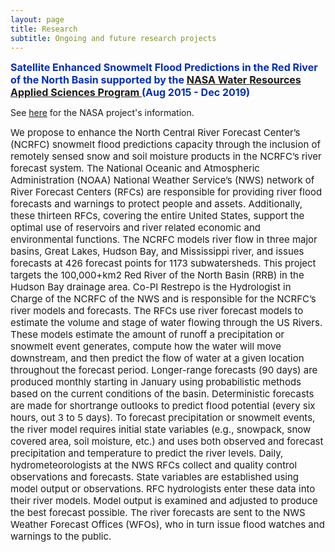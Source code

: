 ```yaml
---
layout: page
title: Research
subtitle: Ongoing and future research projects
---
```


<span style="font-size: 16px !important; color: #002dbd;"><b> Satellite Enhanced Snowmelt Flood Predictions in the Red River of the North Basin supported by the <a href="https://appliedsciences.nasa.gov/what-we-do/water-resources">NASA Water Resources Applied Sciences Program </a> (Aug 2015 - Dec 2019)</b></span> 

See <a href="https://appliedsciences.nasa.gov/what-we-do/projects/satellite-enhanced-snowmelt-flood-predictions-red-river-north-basin">here</a> for the NASA project's information. 

  <span style="font-size: 15px !important;">We propose to enhance the North Central River Forecast Center’s (NCRFC) snowmelt flood predictions capacity through the inclusion of remotely sensed snow and soil moisture products in the NCRFC’s river forecast system. The National Oceanic and Atmospheric Administration (NOAA) National Weather Service’s (NWS) network of River Forecast Centers (RFCs) are responsible for providing river flood forecasts and warnings to protect people and assets. Additionally, these thirteen RFCs, covering the entire United States, support the optimal use of reservoirs and river related economic and environmental functions. The NCRFC models river flow in three major basins, Great Lakes, Hudson Bay, and Mississippi river, and issues forecasts at 426 forecast points for 1173 subwatersheds. This project targets the 100,000+km2 Red River of the North Basin (RRB) in the Hudson Bay drainage area. Co-PI Restrepo is the Hydrologist in Charge of the NCRFC of the NWS and is responsible for the NCRFC’s river models and forecasts. The RFCs use river forecast models to estimate the volume and stage of water flowing through the US Rivers. These models estimate the amount of runoff a precipitation or snowmelt event generates, compute how the water will move downstream, and then predict the flow of water at a given location throughout the forecast period. Longer-range forecasts (90 days) are produced monthly starting in January using probabilistic methods based on the current conditions of the basin. Deterministic forecasts are made for shortrange outlooks to predict flood potential (every six hours, out 3 to 5 days). To forecast precipitation or snowmelt events, the river model requires initial state variables (e.g., snowpack, snow covered area, soil moisture, etc.) and uses both observed and forecast precipitation and temperature to predict the river levels. Daily, hydrometeorologists at the NWS RFCs collect and quality control observations and forecasts. State variables are established using model output or observations. RFC hydrologists enter these data into their river models. Model output is examined and adjusted to produce the best forecast possible. The river forecasts are sent to the NWS Weather Forecast Offices (WFOs), who in turn issue flood watches and warnings to the public.</span>
